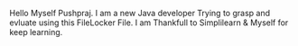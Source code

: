 Hello Myself Pushpraj.
I am a new Java developer Trying to grasp and evluate using this FileLocker File.
I am Thankfull to Simplilearn & Myself for keep learning.